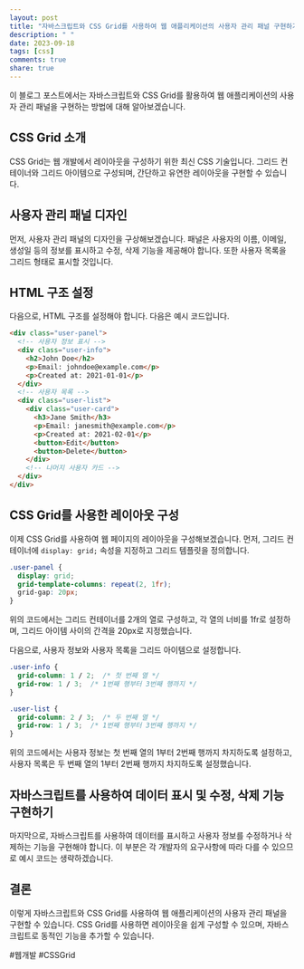```yaml
---
layout: post
title: "자바스크립트와 CSS Grid를 사용하여 웹 애플리케이션의 사용자 관리 패널 구현하기"
description: " "
date: 2023-09-18
tags: [css]
comments: true
share: true
---
```


이 블로그 포스트에서는 자바스크립트와 CSS Grid를 활용하여 웹 애플리케이션의 사용자 관리 패널을 구현하는 방법에 대해 알아보겠습니다.

## CSS Grid 소개

CSS Grid는 웹 개발에서 레이아웃을 구성하기 위한 최신 CSS 기술입니다. 그리드 컨테이너와 그리드 아이템으로 구성되며, 간단하고 유연한 레이아웃을 구현할 수 있습니다.

## 사용자 관리 패널 디자인

먼저, 사용자 관리 패널의 디자인을 구상해보겠습니다. 패널은 사용자의 이름, 이메일, 생성일 등의 정보를 표시하고 수정, 삭제 기능을 제공해야 합니다. 또한 사용자 목록을 그리드 형태로 표시할 것입니다.

## HTML 구조 설정

다음으로, HTML 구조를 설정해야 합니다. 다음은 예시 코드입니다.

```html
<div class="user-panel">
  <!-- 사용자 정보 표시 -->
  <div class="user-info">
    <h2>John Doe</h2>
    <p>Email: johndoe@example.com</p>
    <p>Created at: 2021-01-01</p>
  </div>
  <!-- 사용자 목록 -->
  <div class="user-list">
    <div class="user-card">
      <h3>Jane Smith</h3>
      <p>Email: janesmith@example.com</p>
      <p>Created at: 2021-02-01</p>
      <button>Edit</button>
      <button>Delete</button>
    </div>
    <!-- 나머지 사용자 카드 -->
  </div>
</div>
```

## CSS Grid를 사용한 레이아웃 구성

이제 CSS Grid를 사용하여 웹 페이지의 레이아웃을 구성해보겠습니다. 먼저, 그리드 컨테이너에 `display: grid;` 속성을 지정하고 그리드 템플릿을 정의합니다.

```css
.user-panel {
  display: grid;
  grid-template-columns: repeat(2, 1fr);
  grid-gap: 20px;
}
```

위의 코드에서는 그리드 컨테이너를 2개의 열로 구성하고, 각 열의 너비를 1fr로 설정하며, 그리드 아이템 사이의 간격을 20px로 지정했습니다.

다음으로, 사용자 정보와 사용자 목록을 그리드 아이템으로 설정합니다.

```css
.user-info {
  grid-column: 1 / 2;  /* 첫 번째 열 */
  grid-row: 1 / 3;  /* 1번째 행부터 3번째 행까지 */
}

.user-list {
  grid-column: 2 / 3;  /* 두 번째 열 */
  grid-row: 1 / 3;  /* 1번째 행부터 3번째 행까지 */
}
```

위의 코드에서는 사용자 정보는 첫 번째 열의 1부터 2번째 행까지 차지하도록 설정하고, 사용자 목록은 두 번째 열의 1부터 2번째 행까지 차지하도록 설정했습니다.

## 자바스크립트를 사용하여 데이터 표시 및 수정, 삭제 기능 구현하기

마지막으로, 자바스크립트를 사용하여 데이터를 표시하고 사용자 정보를 수정하거나 삭제하는 기능을 구현해야 합니다. 이 부분은 각 개발자의 요구사항에 따라 다를 수 있으므로 예시 코드는 생략하겠습니다.

## 결론

이렇게 자바스크립트와 CSS Grid를 사용하여 웹 애플리케이션의 사용자 관리 패널을 구현할 수 있습니다. CSS Grid를 사용하면 레이아웃을 쉽게 구성할 수 있으며, 자바스크립트로 동적인 기능을 추가할 수 있습니다.

#웹개발 #CSSGrid